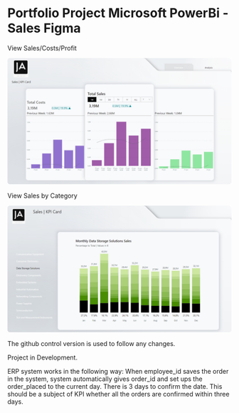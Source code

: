 # Portfolio Project Microsoft PowerBi - Sales Figma

View Sales/Costs/Profit

![alt text](https://github.com/pawelkulakowski/powerbi_portfolio_project_four/blob/master/project_01.jpg?raw=true)


View Sales by Category

![alt text](https://github.com/pawelkulakowski/powerbi_portfolio_project_four/blob/master/project_02.jpg?raw=true)

The github control version is used to follow any changes.

Project in Development.

ERP system works in the following way:
When employee_id saves the order in the system, system automatically gives order_id and set ups the order_placed to the current day.
There is 3 days to confirm the date. This should be a subject of KPI whether all the orders are confirmed within three days.

